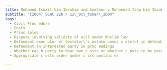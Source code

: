 ```yaml
---
title: Mohamed Ismail bin Ibrahim and Another v Mohammad Taha bin Ibrahim (No 2) 
subtitle: "[2004] SGHC 228 / 12\_Oc\_tober\_2004"
tags:
  - Civil Proc edure
  - Costs
  - Princ iples
  - Dispute involving validity of will under Muslim law
  - Defendant exec utor of testator\'s estate unsuc c essful in defending plaintiffs\' applic ation
  - Defendant an interested party in proc eedings
  - Whether eac h party to bear own c osts or whether c osts to be paid out of testator\'s estate
  - Appropriate c osts order under c irc umstanc es

---
```


